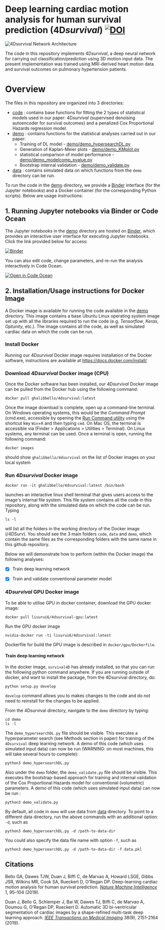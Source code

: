 # Deep learning cardiac motion analysis for human survival prediction (4D*survival*) [![DOI](https://zenodo.org/badge/DOI/10.5281/zenodo.1451540.svg)](https://doi.org/10.5281/zenodo.1451540)
![4Dsurvival Network Architecture](data/DAE3.png)

The code in this repository implements 4D*survival*, a deep neural network for carrying out classification/prediction using 3D motion input data. The present implementation was trained using MRI-derived heart motion data and survival outcomes on pulmonary hypertension patients. 

# Overview
The files in this repository are organized into 3 directories:
* [code](survival4D) : contains base functions for fitting the 2 types of statistical models used in our paper: 4D*survival* (supervised denoising autoencoder for survival outcomes) and a penalized Cox Proportional Hazards regression model.
* [demo](demo) : contains functions for the statistical analyses carried out in our paper:
  * Training of DL model - [demo/demo_hypersearchDL.py](demo/demo_hypersearchDL.py)
  * Generation of Kaplan-Meier plots - [demo/demo_KMplot.py](demo/demo_KMplot.py)
  * statistical comparison of model performance - [demo/demo_modelcomp_pvalue.py](demo/demo_modelcomp_pvalue.py)
  * Bootstrap internal validation - [demo/demo_validate.py](demo/demo_validate.py)
* [data](data) : contains simulated data on which functions from the `demo` directory can be run.

To run the code in the [demo](demo) directory, we provide a [Binder](https://mybinder.org/) interface (for the Jupyter notebooks) and a Docker container (for the corresponding Python scripts). Below are usage instructions:

## 1. Running Jupyter notebooks via Binder or Code Ocean

The Jupyter notebooks in the [demo](demo) directory are hosted on [Binder](https://mybinder.org/), which provides an interactive user interface for executing Jupyter notebooks. Click the link provided below for access:

[![Binder](https://mybinder.org/badge.svg)](https://mybinder.org/v2/gh/UK-Digital-Heart-Project/4Dsurvival/master)

You can also edit code, change parameters, and re-run the analysis interactively in Code Ocean.

[![Open in Code Ocean](https://codeocean.com/codeocean-assets/badge/open-in-code-ocean.svg)](https://doi.org/10.24433/CO.8519672.v1)


## 2. Installation/Usage instructions for Docker Image

A Docker image is available for running the code available in the [demo](demo) directory. This image contains a base Ubuntu Linux operating system image set up with all the libraries required to run the code (e.g. *Tensorflow*, *Keras*, *Optunity*, etc.). The image contains all the code, as well as simulated cardiac data on which the code can be run. 

### Install Docker
Running our 4D*survival* Docker image requires installation of the Docker software, instructions are available at https://docs.docker.com/install/ 

### Download 4D*survival* Docker image (CPU)
Once the Docker software has been installed, our 4D*survival* Docker image can be pulled from the Docker hub using the following command:
    
    docker pull ghalibbello/4dsurvival:latest

Once the image download is complete, open up a command-line terminal. On Windows operating systems, this would be the *Command Prompt* (cmd.exe), accessible by opening the [Run Command utility](https://en.wikipedia.org/wiki/Run_command) using the shortcut key `Win`+`R` and then typing `cmd`. On Mac OS, the terminal is accessible via (Finder > Applications > Utilities > Terminal). On Linux systems, any terminal can be used.
Once a terminal is open, running the following command:

    docker images

should show `ghalibbello/4dsurvival` on the list of Docker images on your local system

### Run 4D*survival* Docker image
    
    docker run -it ghalibbello/4dsurvival:latest /bin/bash

launches an interactive linux shell terminal that gives users access to the image's internal file system. This file system contains all the code in this repository, along with the simulated data on which the code can be run.
Typing 
```
ls -l
```
will list all the folders in the working directory of the Docker image (/4DSurv). You should see the 3 main folders `code`, `data` and `demo`, which contain the same files as the corresponding folders with the same name in this github repository.

Below we will demonstrate how to perform (within the Docker image) the following analyses:
- [x] Train deep learning network
- [x] Train and validate conventional parameter model


### 4D*survival* GPU Docker image
To be able to utilise GPU in docker container, download the GPU docker image:

    docker pull lisurui6/4dsurvival-gpu:latest
    
Run the GPU docker image 

    nvidia-docker run -ti lisurui6/4dsurvival:latest

Dockerfile for build the GPU image is described in `docker/gpu/Dockerfile`.

#### Train deep learning network
In the docker image, `survival4D` has already installed, so that you can run the following python command anywhere. 
If you are running outside of docker, and want to install the package, from the 4Dsurvival directory, do:

    python setup.py develop

`develop` command allows you to makes changes to the code and do not need to reinstall for the changes to be applied. 


From the 4Dsurvival directory, navigate to the `demo` directory by typing:
```
cd demo
ls -l
```
The `demo_hypersearchDL.py` file should be visible. This executes a hyperparameter search (see Methods section in paper) for training of the `4Dsurvival` deep learning network. A demo of this code (which uses simulated input data) can now be run (WARNING: on most machines, this will take several hours to complete):
```
python3 demo_hypersearchDL.py
```

Also under the `demo` folder, the `demo_validate.py` file should be visible. This executes the bootstrap-based approach for training and internal validation of the Cox Proportional Hazards model for conventional (volumetric) parameters. A demo of this code (which uses simulated input data) can now be run :
```
python3 demo_validate.py
```

By default, all code in `demo` will use data from [data](data) directory. To point to a different data directory, 
run the above commands with an additional option: `-d`, such as

    python3 demo_hypersearchDL.py -d /path-to-data-dir

You could also specify the data file name with option `-f`, such as

    python3 demo_hypersearchDL.py -d /path-to-data-dir -f data.pkl
    

## Citations
Bello GA, Dawes TJW, Duan J, Biffi C, de Marvao A, Howard LSGE, Gibbs JSR, Wilkins MR, Cook SA, Rueckert D, O'Regan DP. Deep-learning cardiac motion analysis for human survival prediction. *[Nature Machine Intelligence](https://doi.org/10.1038/s42256-019-0019-2)* 1, 
95–104 (2019).

Duan J, Bello G, Schlemper J, Bai W, Dawes TJ, Biffi C, de Marvao A, Doumou G, O’Regan DP, Rueckert D. Automatic 3D bi-ventricular segmentation of cardiac images by a shape-refined multi-task deep learning approach. *[IEEE Transactions on Medical Imaging](https://doi.org/10.1109/TMI.2019.2894322)* 38(9), 2151-2164 (2019).


 
